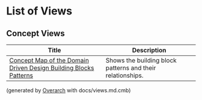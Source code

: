# List of Views

## Concept Views
| Title | Description |
|---|---|
| [Concept Map of the Domain Driven Design Building Blocks Patterns](concept-view.md) | Shows the building block patterns and their relationships. |


(generated by [Overarch](https://github.com/soulspace-org/overarch) with docs/views.md.cmb)
